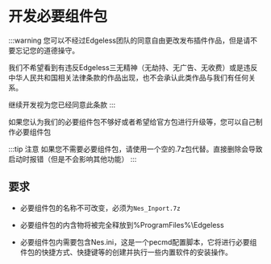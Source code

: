 # 开发必要组件包
:::warning 您可以不经过Edgeless团队的同意自由更改发布插件作品，但是请不要忘记您的道德操守。

我们不希望看到有违反Edgeless三无精神（无劫持、无广告、无收费）或是违反中华人民共和国相关法律条款的作品出现，也不会承认此类作品与我们有任何关系。

继续开发视为您已经同意此条款
:::

如果您认为我们的必要组件包不够好或者希望给官方包进行升级等，您可以自己制作必要组件包

:::tip 注意
如果您不需要必要组件包，请使用一个空的.7z包代替。直接删除会导致启动时报错（但是不会影响其他功能）
:::


## 要求
* 必要组件包的名称不可改变，必须为`Nes_Inport.7z`

* 必要组件包的内含物将被完全释放到%ProgramFiles%\Edgeless

* 必要组件包内需要包含Nes.ini，这是一个pecmd配置脚本，它将进行必要组件包的快捷方式、快捷键等的创建并执行一些内置软件的安装操作。


